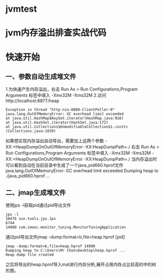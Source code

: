 # jvmtest
# jvm内存溢出排查实战代码

# 快速开始
## 一、参数自动生成堆文件
1.为快速产生内存溢出，右击 Run As > Run Configurations,Program Arguments 标签中填入
-Xmx32M -Xms32M
2.访问 http://localhost:8877/heap
```
Exception in thread "http-nio-8080-ClientPoller-0" java.lang.OutOfMemoryError: GC overhead limit exceeded
at java.util.HashMap$KeySet.iterator(HashMap.java:916)
at java.util.HashSet.iterator(HashSet.java:172)
at java.util.Collections$UnmodifiableCollection$1.<init>(Collections.java:1039)
```
如果想实现内存溢出自动导出，需要加上这两个参数
-XX:+HeapDumpOnOutOfMemoryError
-XX:HeapDumpPath=./
右击 Run As > Run Configurations,Program Arguments 标签中填入
-Xmx32M -Xms32M -XX:+HeapDumpOnOutOfMemoryError -XX:HeapDumpPath=./
当内存溢出时可以看到自动在当前目录中生成了一个java_pid660.hprof文件
java.lang.OutOfMemoryError: GC overhead limit exceeded
Dumping heap to ./java_pid660.hprof ...
## 二、jmap生成堆文件
使用jps -l获取pid通过pid导出文件
```
jps -l
10476 sun.tools.jps.Jps
6744
14980 com.imooc.monitor_tuning.MonitorTuningApplication
```
通过pid导出文件jmap -dump:format=b,file=heap.hprof [pid]
```
jmap -dump:format=b,file=heap.hprof 14980
Dumping heap to C:\Users\Mr Chen\Desktop\heap.hprof ...
Heap dump file created
```
之后将导出的heap.hprof导入mat进行内存分析,展开占用内存占比较高的中的树形图。